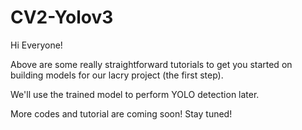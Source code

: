 # CV2-Yolov3

Hi Everyone! 

Above are some really straightforward tutorials to get you started on building models for our lacry project (the first step). 

We'll use the trained model to perform YOLO detection later. 

More codes and tutorial are coming soon! Stay tuned! 
